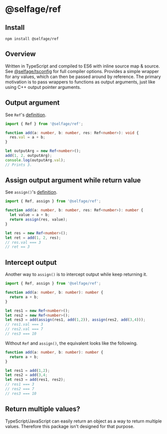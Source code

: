 # @selfage/ref

## Install

`npm install @selfage/ref`

## Overview

Written in TypeScript and compiled to ES6 with inline source map & source. See [@selfage/tsconfig](https://www.npmjs.com/package/@selfage/tsconfig) for full compiler options. Provides a simple wrapper for any values, which can then be passed around by reference. The primary motivation is to pass wrappers to functions as output arguments, just like using C++ output pointer arguments.

## Output argument

See `Ref`'s [definition](https://github.com/selfage/ref/blob/main/ref.ts#L2).

```TypeScript
import { Ref } from '@selfage/ref';

function add(a: number, b: number, res: Ref<number>): void {
  res.val = a + b;
}

let outputArg = new Ref<number>();
add(1, 2, outputArg);
console.log(outputArg.val);
// Prints 3.
```

## Assign output argument while return value

See `assign()`'s [definition](https://github.com/selfage/ref/blob/main/ref.ts#L7).

```TypeScript
import { Ref, assign } from '@selfage/ref';

function add(a: number, b: number, res: Ref<number>): number {
  let value = a + b;
  return assign(res, value);
}

let res = new Ref<number>();
let ret = add(1, 2, res);
// res.val === 3
// ret == 3
```

## Intercept output

Another way to `assign()` is to intercept output while keep returning it.

```TypeScript
import { Ref, assign } from '@selfage/ref';

function add(a: number, b: number): number {
  return a + b;
}

let res1 = new Ref<number>();
let res2 = new Ref<number>();
let res3 = add(assign(res1, add(1,2)), assign(res2, add(3,4)));
// res1.val === 3
// res2.val === 7
// res3 === 10
```

Without `Ref` and `assign()`, the equivalent looks like the following.

```TypeScript
function add(a: number, b: number): number {
  return a + b;
}

let res1 = add(1,2);
let res2 = add(3,4;
let res3 = add(res1, res2);
// res1 === 3
// res2 === 7
// res3 === 10
```

## Return multiple values?

TypeScript/JavaScript can easily return an object as a way to return multiple values. Therefore this package isn't designed for that purpose.


